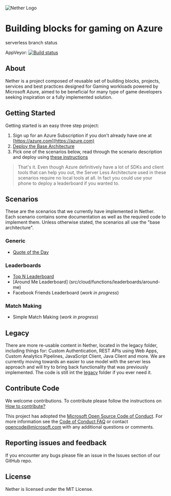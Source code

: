 ![Nether Logo](https://raw.githubusercontent.com/MicrosoftDX/nether/master/logos/both-logo-and-title/logo-title-1109x256.png)
# Building blocks for gaming on Azure

serverless branch status

AppVeyor: [![Build status](https://ci.appveyor.com/api/projects/status/v5btbm617bcmu6nq/branch/serverless?svg=true)](https://ci.appveyor.com/project/stuartleeks/nether/branch/serverless)

<!--
Travis:   [![Build Status](https://travis-ci.org/MicrosoftDX/nether.svg?branch=master)](https://travis-ci.org/MicrosoftDX/nether)
-->

## About

Nether is a project composed of reusable set of building blocks, projects, services and best practices designed for Gaming workloads powered by Microsoft Azure, aimed to be beneficial for many type of game developers seeking inspiration or a fully implemented solution.

## Getting Started

Getting started is an easy three step project:

1. Sign up for an Azure Subscription if you don't already have one at [https://azure.com](https://azure.com)
2. [Deploy the Base Architecture](doc/deploy-base-architecture.md)
3. Pick one of the scenarios below, read through the scenario description and deploy using [these instructions](doc/deploy-scenario.md)

> That's it. Even though Azure definitively have a lot of SDKs and client tools that can help you out, the Server Less Architecture used in these scenarios require no local tools at all. In fact you could use your phone to deploy a leaderboard if you wanted to.

## Scenarios

These are the scenarios that we currently have implemented in Nether. Each scenario contains some documentation as well as the required code to implement them. Unless otherwise stated, the scenarios all use the "base architecture".

### Generic

* [Quote of the Day](src/cloud/functions/generic/quote-of-the-day/)

### Leaderboards

* [Top N Leaderboard](src/cloud/functions/leaderboards/top-n/)
* [Around Me Leaderboard] (src/cloud/functions/leaderboards/around-me)
* Facebook Friends Leaderboard (_work in progress_)

### Match Making

* Simple Match Making (_work in progress_)

## Legacy

There are more re-usable content in Nether, located in the legacy folder, including things for: Custom Authentication, REST APIs using Web Apps, Custom Analytics Pipelines, JavaScript Client, Java Client and more. We are currently moving towards an easier to use model with the server less approach and will try to bring back functionality that was previously implemented. The code is still int the [legacy](legacy) folder if you ever need it.

## Contribute Code

We welcome contributions. To contribute please follow the instructions on
[How to contribute?](CONTRIBUTING.md)

This project has adopted the [Microsoft Open Source Code of Conduct](https://opensource.microsoft.com/codeofconduct/).
For more information see the [Code of Conduct FAQ](https://opensource.microsoft.com/codeofconduct/faq/)
or contact [opencode@microsoft.com](mailto:opencode@microsoft.com) with any additional questions or comments.

## Reporting issues and feedback

If you encounter any bugs please file an issue in the Issues section of our GitHub repo.

## License

Nether is licensed under the MIT License.
